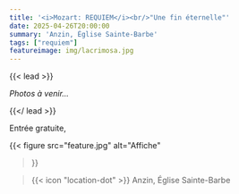 ```yaml
---
title: '<i>Mozart: REQUIEM</i><br/>"Une fin éternelle"'
date: 2025-04-26T20:00:00
summary: 'Anzin, Église Sainte-Barbe'
tags: ["requiem"]
featureimage: img/lacrimosa.jpg
---
```


{{< lead >}}

*Photos à venir...*

{{</ lead >}}

Entrée gratuite, 

{{< figure
    src="feature.jpg"
    alt="Affiche"
>}}

> {{< icon "location-dot" >}} Anzin, Église Sainte-Barbe

